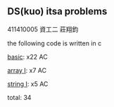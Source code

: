 ## DS(kuo) itsa problems
411410005 資工二 莊翔鈞 

the following code is written in c

[basic](https://e-tutor.itsa.org.tw/e-Tutor/mod/programming/index.php?id=1395): x22 AC

[array I](https://e-tutor.itsa.org.tw/e-Tutor/mod/programming/index.php?id=63): x7 AC

[string I](https://e-tutor.itsa.org.tw/e-Tutor/mod/programming/index.php?id=75): x5 AC

total: 34